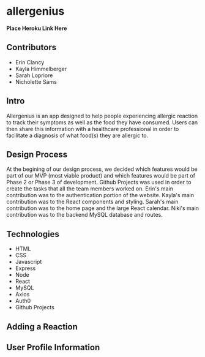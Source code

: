 # allergenius

**Place Heroku Link Here**

## Contributors
- Erin Clancy
- Kayla Himmelberger
- Sarah Lopriore
- Nicholette Sams

## Intro
Allergenius is an app designed to help people experiencing allergic reaction to track their symptoms as well as the food they have consumed.  Users can then share this information with a healthcare professional in order to facilitate a diagnosis of what food(s) they are allergic to.

## Design Process
At the begining of our design process, we decided which features would be part of our MVP (most viable product) and which features would be part of Phase 2 or Phase 3 of development. Github Projects was used in order to create the tasks that all the team members worked on.  Erin's main contribution was to the authentication portion of the website.  Kayla's main contribution was to the React components and styling.  Sarah's main contribution was to the home page and the large React calendar. Niki's main contribution was to the backend MySQL database and routes. 

## Technologies
- HTML
- CSS
- Javascript
- Express
- Node
- React
- MySQL
- Axios
- Auth0
- Github Projects

## Adding a Reaction

## User Profile Information